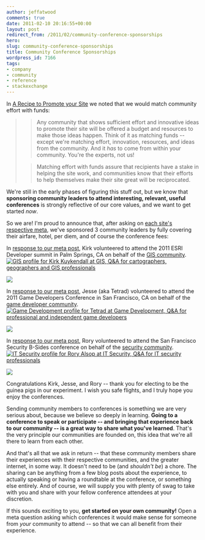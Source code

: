 ```yaml
---
author: jeffatwood
comments: true
date: 2011-02-10 20:16:55+00:00
layout: post
redirect_from: /2011/02/community-conference-sponsorships
hero: 
slug: community-conference-sponsorships
title: Community Conference Sponsorships
wordpress_id: 7166
tags:
- company
- community
- reference
- stackexchange
---
```


In [A Recipe to Promote your Site](http://blog.stackoverflow.com/2010/08/a-recipe-to-promote-your-site/) we noted that we would match community effort with funds:



<blockquote>

> 
> Any community that shows sufficient effort and innovative ideas to promote their site will be offered a budget and resources to make those ideas happen. Think of it as matching funds -- except we're matching effort, innovation, resources, and ideas from the community. And it _has_ to come from within your community. You're the experts, not us!
> 
> 

> 
> Matching effort with funds assure that recipients have a stake in helping the site work, and communities know that their efforts to help themselves make their site great will be reciprocated.
> 

> 
> 
</blockquote>



We're still in the early phases of figuring this stuff out, but we know that **sponsoring community leaders to attend interesting, relevant, useful conferences** is strongly reflective of our core values, and we want to get started _now_.

So we are! I'm proud to announce that, after asking on [each site's respective meta](http://blog.stackoverflow.com/2010/07/new-per-site-metas/), we've sponsored 3 community leaders by fully covering their airfare, hotel, per diem, and of course the conference fees:

In [response to our meta post](http://meta.gis.stackexchange.com/questions/262/sponsoring-a-community-member-to-attend-the-2011-esri-dev-summit), Kirk volunteered to attend the 2011 ESRI Developer summit in Palm Springs, CA on behalf of the [GIS community](http://gis.stackexchange.com).
[
![GIS profile for Kirk Kuykendall at GIS, Q&A for cartographers, geographers and GIS professionals](http://gis.stackexchange.com/users/flair/59.png)
](http://gis.stackexchange.com/users/59/kirk-kuykendall)

[![](http://blog.stackoverflow.com/wp-content/uploads/2011-esri-developer-summit.jpg)](http://www.esri.com/events/devsummit/index.html)

In [response to our meta post](http://meta.gamedev.stackexchange.com/questions/349/sponsoring-a-community-member-to-attend-the-2011-gdc), Jesse (aka Tetrad) volunteered to attend the 2011 Game Developers Conference in San Francisco, CA on behalf of the [game developer community](http://gamedev.stackexchange.com).
[
![Game Development profile for Tetrad at Game Development, Q&A for professional and independent game developers](http://gamedev.stackexchange.com/users/flair/51.png)
](http://gamedev.stackexchange.com/users/51/tetrad)

[![](http://blog.stackoverflow.com/wp-content/uploads/game-developers-conference-20111.jpg)](http://www.gdconf.com/)

In [response to our meta post](http://meta.security.stackexchange.com/questions/142/sponsoring-a-community-member-to-attend-the-2011-security-bsides), Rory volunteered to attend the San Francisco Security B-Sides conference on behalf of the [security community](http://security.stackexchange.com).
[
![IT Security profile for Rory Alsop at IT Security, Q&A for IT security professionals](http://security.stackexchange.com/users/flair/485.png)
](http://security.stackexchange.com/users/485/rory-alsop)

[![](http://blog.stackoverflow.com/wp-content/uploads/security-b-sides.jpg)](http://www.securitybsides.com/w/page/12194156/FrontPage)

Congratulations Kirk, Jesse, and Rory -- thank you for electing to be the guinea pigs in our experiment. I wish you safe flights, and I truly hope you enjoy the conferences.

Sending community members to conferences is something we are very serious about, because we believe so deeply in learning. **Going to a conference to speak or participate -- and bringing that experience back to our community -- is a great way to share what you've learned**. That's the very principle our communities are founded on, this idea that we're all there to learn from each other.

And that's all that we ask in return -- that these community members share their experiences with their respective communities, and the greater internet, in some way. It doesn't need to be (and _shouldn't be_) a chore. The sharing can be anything from a few blog posts about the experience, to actually speaking or having a roundtable at the conference, or something else entirely. And of course, we will supply you with plenty of swag to take with you and share with your fellow conference attendees at your discretion.

If this sounds exciting to you, **get started on your own community!** Open a meta question asking which conferences it would make sense for someone from _your_ community to attend -- so that we can all benefit from their experience.
